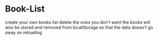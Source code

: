 # Book-List

create your own books list 
delete the ones you don't want 
the books will also be stored and removed from localStorage so that the data doesn't go away on reloading
